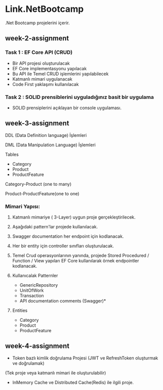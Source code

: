 # Link.NetBootcamp
.Net Bootcamp projelerini içerir.


## week-2-assignment

### Task 1 : EF Core API (CRUD) 
- Bir API projesi oluşturulacak
- EF Core implementasyonu yapılacak
- Bu API ile Temel CRUD işlemlerini yapılabilecek
- Katmanlı mimari uygulanacak
- Code First yaklaşımı kullanılacak

### Task 2 : SOLID prensiblerini uyguladığınız basit bir uygulama
- SOLID prensiplerini açıklayan bir console uygulaması.


## week-3-assignment

DDL (Data Definition language) İşlemleri

DML (Data Manipulation Language) İşlemleri

Tables

- Category
- Product
- ProductFeature

Category-Product (one to many)

Product-ProductFeature(one to one)

### Mimari Yapısı: 
1. Katmanlı mimariye ( 3-Layer)  uygun proje gerçekleştirilecek. 
2. Aşağıdaki pattern'lar projede kullanılacak. 
3. Swagger documentation her endpoint için kodlanacak. 
4. Her bir entity için controller sınıfları oluşturulacak. 
5. Temel Crud operasyonlarının yanında, projede  Stored Procedured / Function / View yapıları EF Core  kullanılarak örnek endpointler kodlanacak.
6. Kullanıcalak Patternler
	- GenericRepository
	- UnitOfWork
	- Transaction
	- API documentation comments (Swagger)*

7. Entities
	- Category
	- Product
	- ProductFeature


## week-4-assignment

- Token bazlı kimlik doğrulama Projesi (JWT ve RefreshToken oluşturmak ve doğrulamak)

(Tek proje veya katmanlı mimari ile oluşturulabilir)

- InMemory Cache ve Distributed Cache(Redis) ile ilgili proje.
